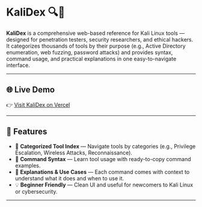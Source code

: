 # KaliDex 🔍🐍

**KaliDex** is a comprehensive web-based reference for Kali Linux tools — designed for penetration testers, security researchers, and ethical hackers. It categorizes thousands of tools by their purpose (e.g., Active Directory enumeration, web fuzzing, password attacks) and provides syntax, command usage, and practical explanations in one easy-to-navigate interface.

---

## 🌐 Live Demo

👉 [Visit KaliDex on Vercel](https://kali-dex.vercel.app)  


---

## 🧰 Features

- 📂 **Categorized Tool Index** — Navigate tools by categories (e.g., Privilege Escalation, Wireless Attacks, Reconnaissance).
- 🧠 **Command Syntax** — Learn tool usage with ready-to-copy command examples.
- 📘 **Explanations & Use Cases** — Each command comes with context to understand what it does and when to use it.
- 💡 **Beginner Friendly** — Clean UI and useful for newcomers to Kali Linux or cybersecurity.

---


